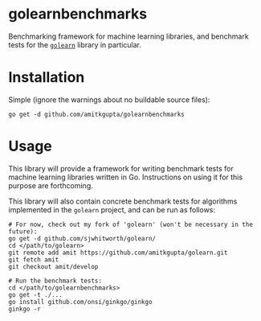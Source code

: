 golearnbenchmarks
=================

Benchmarking framework for machine learning libraries, and benchmark tests for the [`golearn`](https://github.com/sjwhitworth/golearn) library in particular.

Installation
============

Simple (ignore the warnings about no buildable source files): 

`go get -d github.com/amitkgupta/golearnbenchmarks`

Usage
=====

This library will provide a framework for writing benchmark tests for machine learning libraries written in Go.  Instructions on using it for this purpose are forthcoming.

This library will also contain concrete benchmark tests for algorithms implemented in the `golearn` project, and can be run as follows:

```
# For now, check out my fork of 'golearn' (won't be necessary in the future):
go get -d github.com/sjwhitworth/golearn/
cd </path/to/golearn>
git remote add amit https://github.com/amitkgupta/golearn.git
git fetch amit
git checkout amit/develop

# Run the benchmark tests:
cd </path/to/golearnbenchmarks>
go get -t ./...
go install github.com/onsi/ginkgo/ginkgo
ginkgo -r
```
